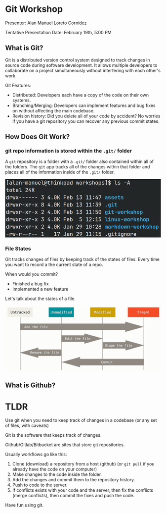 # Git Workshop

Presenter: Alan Manuel Loreto Cornídez

Tentative Presentation Date: February 19th, 5:00 PM

## What is Git?

Git is a distributed version control system designed to track changes in source
code during software development. It allows multiple developers to collaborate
on a project simultaneously without interfering with each other's work.

Git Features:

- Distributed: Developers each have a copy of the code on their own systems.
- Branching/Merging: Developers can implement features and bug fixes on without
  affecting the main codebase.
- Revision history: Did you delete all of your code by accident? No worries if
  you have a git repository you can recover any previous commit states.

## How Does Git Work?

### git repo information is stored within the `.git/` folder

A `git` repository is a folder with a `.git/` folder also contained within all
of the folders. The `git` app tracks all of the changes within that folder and
places all of the information inside of the `.git/` folder.

![The .git folder contains all of the information necessary for the git repository.](../assets/imgs/git-repo-contents.png)

### File States

Git tracks changes of files by keeping track of the states of files. Every time
you want to record a the current state of a repo.

When would you commit?

- Finished a bug fix
- Implemented a new feature

Let's talk about the states of a file.

![There are 4 different states for a file.](../assets/imgs/git-file-tracking.png)

## What is Github?

# TLDR

Use git when you need to keep track of changes in a codebase (or any set of
files, with caveats)

Git is the software that keeps track of changes.

Github/Gitlab/Bitbucket are sites that store git repositories.

Usually workflows go like this:

1. Clone (download) a repository from a host (github) (or `git pull` if you
   already have the code on your computer)
2. Make changes to the code inside the folder.
3. Add the changes and commit them to the repository history.
4. Push to code to the server.
5. If conflicts exists with your code and the server, then fix the conflicts
   (merge conflicts), then commit the fixes and push the code.


Have fun using git.
